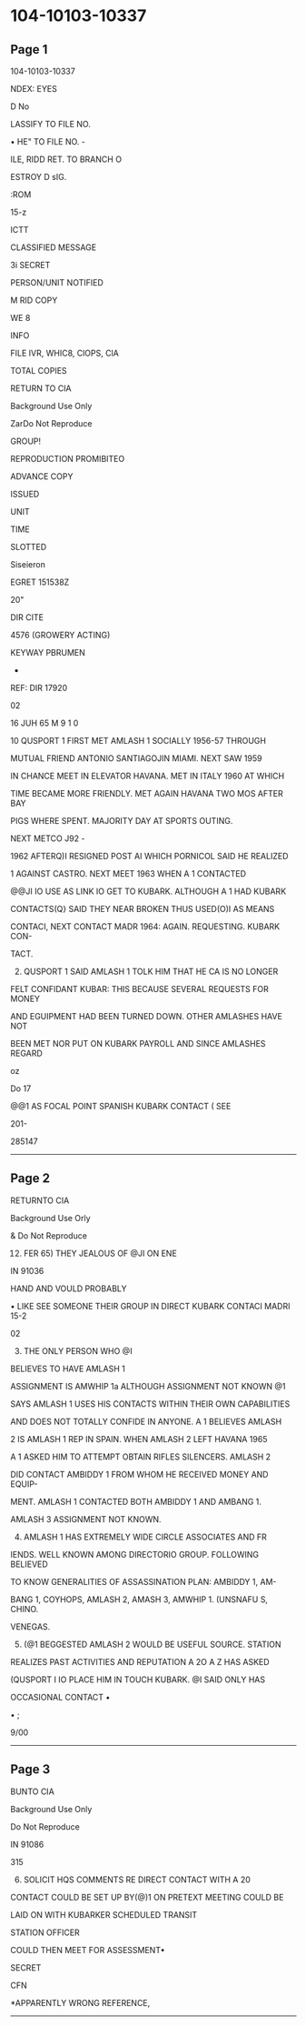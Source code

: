 # 104-10103-10337

## Page 1

104-10103-10337

NDEX: EYES

D No

LASSIFY TO FILE NO.

• HE" TO FILE NO. -

ILE, RIDD RET. TO BRANCH O

ESTROY D sIG.

:ROM

15-z

ICTT

CLASSIFIED MESSAGE

3i SECRET

PERSON/UNIT NOTIFIED

M RID COPY

WE 8

INFO

FILE IVR, WHIC8, ClOPS, ClA

TOTAL COPIES

RETURN TO CIA

Background Use Only

ZarDo Not Reproduce

GROUP!

REPRODUCTION PROMIBITEO

ADVANCE COPY

ISSUED

UNIT

TIME

SLOTTED

Siseieron

EGRET 151538Z

20"

DIR CITE

4576 (GROWERY ACTING)

KEYWAY PBRUMEN

*

REF: DIR 17920

02

16 JUH 65 M 9 1 0

10 QUSPORT 1 FIRST MET AMLASH 1 SOCIALLY 1956-57 THROUGH

MUTUAL FRIEND ANTONIO SANTIAGOJIN MIAMI. NEXT SAW 1959

IN CHANCE MEET IN ELEVATOR HAVANA. MET IN ITALY 1960 AT WHICH

TIME BECAME MORE FRIENDLY. MET AGAIN HAVANA TWO MOS AFTER BAY

PIGS WHERE SPENT. MAJORITY DAY AT SPORTS OUTING.

NEXT METCO J92 -

1962 AFTERQ)I RESIGNED POST AI WHICH PORNICOL SAID HE REALIZED

1 AGAINST CASTRO. NEXT MEET 1963 WHEN A 1 CONTACTED

@@JI IO USE AS LINK IO GET TO KUBARK. ALTHOUGH A 1 HAD KUBARK

CONTACTS(Q} SAID THEY NEAR BROKEN THUS USED(O)I AS MEANS

CONTACI, NEXT CONTACT MADR 1964: AGAIN. REQUESTING. KUBARK CON-

TACT.

2. QUSPORT 1 SAID AMLASH 1 TOLK HIM THAT HE CA IS NO LONGER

FELT CONFIDANT KUBAR: THIS BECAUSE SEVERAL REQUESTS FOR MONEY

AND EGUIPMENT HAD BEEN TURNED DOWN. OTHER AMLASHES HAVE NOT

BEEN MET NOR PUT ON KUBARK PAYROLL AND SINCE AMLASHES REGARD

oz

Do 17

@@1 AS FOCAL POINT SPANISH KUBARK CONTACT ( SEE

201-

285147

---

## Page 2

RETURNTO CIA

Background Use Orly

& Do Not Reproduce

12. FER 65) THEY JEALOUS OF @JI ON ENE

IN 91036

HAND AND VOULD PROBABLY

• LIKE SEE SOMEONE THEIR GROUP IN DIRECT KUBARK CONTACI MADRI 15-2

02

3. THE ONLY PERSON WHO @I

BELIEVES TO HAVE AMLASH 1

ASSIGNMENT IS AMWHIP 1a ALTHOUGH ASSIGNMENT NOT KNOWN @1

SAYS AMLASH 1 USES HIS CONTACTS WITHIN THEIR OWN CAPABILITIES

AND DOES NOT TOTALLY CONFIDE IN ANYONE. A 1 BELIEVES AMLASH

2 IS AMLASH 1 REP IN SPAIN. WHEN AMLASH 2 LEFT HAVANA 1965

A 1 ASKED HIM TO ATTEMPT OBTAIN RIFLES SILENCERS. AMLASH 2

DID CONTACT AMBIDDY 1 FROM WHOM HE RECEIVED MONEY AND EQUIP-

MENT. AMLASH 1 CONTACTED BOTH AMBIDDY 1 AND AMBANG 1.

AMLASH 3 ASSIGNMENT NOT KNOWN.

4. AMLASH 1 HAS EXTREMELY WIDE CIRCLE ASSOCIATES AND FR

IENDS. WELL KNOWN AMONG DIRECTORIO GROUP. FOLLOWING BELIEVED

TO KNOW GENERALITIES OF ASSASSINATION PLAN: AMBIDDY 1, AM-

BANG 1, COYHOPS, AMLASH 2, AMASH 3, AMWHIP 1. (UNSNAFU S, CHINO.

VENEGAS.

5. (@1 BEGGESTED AMLASH 2 WOULD BE USEFUL SOURCE. STATION

REALIZES PAST ACTIVITIES AND REPUTATION A 2O A Z HAS ASKED

(QUSPORT I IO PLACE HIM IN TOUCH KUBARK. @I SAID ONLY HAS

OCCASIONAL CONTACT •

• ;

9/00

---

## Page 3

BUNTO CIA

Background Use Only

Do Not Reproduce

IN 91086

315

6. SOLICIT HQS COMMENTS RE DIRECT CONTACT WITH A 20

CONTACT COULD BE SET UP BY(@)1 ON PRETEXT MEETING COULD BE

LAID ON WITH KUBARKER SCHEDULED TRANSIT

STATION OFFICER

COULD THEN MEET FOR ASSESSMENT•

SECRET

CFN

*APPARENTLY WRONG REFERENCE,

---

